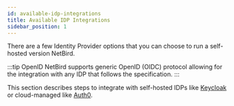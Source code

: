 ```yaml
---
id: available-idp-integrations
title: Available IDP Integrations
sidebar_position: 1
---
```


There are a few Identity Provider options that you can choose to run a self-hosted version NetBird. 

:::tip OpenID
NetBird supports generic OpenID (OIDC) protocol allowing for the integration with any IDP that follows the specification.
:::

This section describes steps to integrate with self-hosted IDPs like [Keycloak](/integrations/identity-providers/self-hosted/using-netbird-with-keycloak)
or cloud-managed like [Auth0](/integrations/identity-providers/self-hosted/using-netbird-with-auth0).